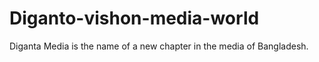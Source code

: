 # Diganto-vishon-media-world
Diganta Media is the name of a new chapter in the media of Bangladesh.
